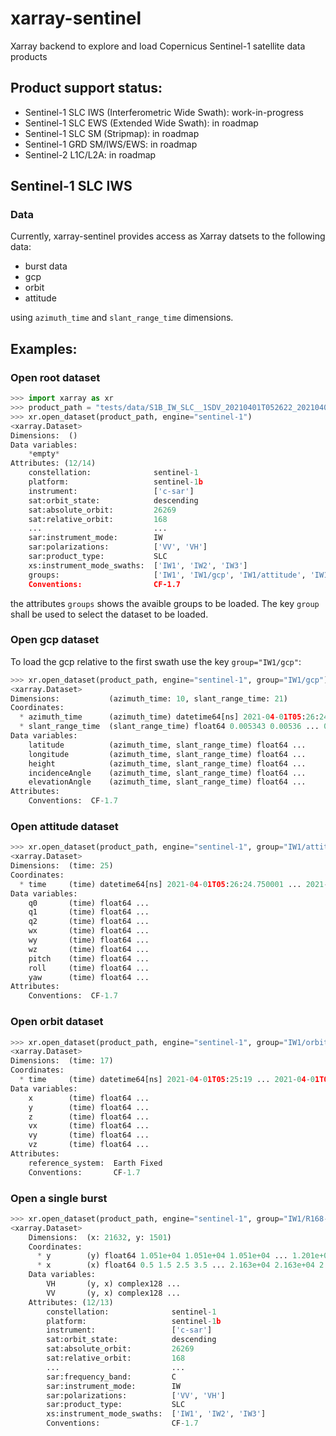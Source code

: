 # xarray-sentinel

Xarray backend to explore and load Copernicus Sentinel-1 satellite data products


## Product support status:
- Sentinel-1 SLC IWS (Interferometric Wide Swath): work-in-progress
- Sentinel-1 SLC EWS (Extended Wide Swath): in roadmap
- Sentinel-1 SLC SM (Stripmap): in roadmap
- Sentinel-1 GRD SM/IWS/EWS: in roadmap
- Sentinel-2 L1C/L2A: in roadmap


## Sentinel-1 SLC IWS

### Data

Currently, xarray-sentinel provides access as Xarray datsets to the following data:
- burst data
- gcp
- orbit
- attitude

using `azimuth_time` and `slant_range_time` dimensions.


## Examples:

### Open root dataset
```python
>>> import xarray as xr
>>> product_path = "tests/data/S1B_IW_SLC__1SDV_20210401T052622_20210401T052650_026269_032297_EFA4.SAFE"
>>> xr.open_dataset(product_path, engine="sentinel-1")
<xarray.Dataset>
Dimensions:  ()
Data variables:
    *empty*
Attributes: (12/14)
    constellation:              sentinel-1
    platform:                   sentinel-1b
    instrument:                 ['c-sar']
    sat:orbit_state:            descending
    sat:absolute_orbit:         26269
    sat:relative_orbit:         168
    ...                         ...
    sar:instrument_mode:        IW
    sar:polarizations:          ['VV', 'VH']
    sar:product_type:           SLC
    xs:instrument_mode_swaths:  ['IW1', 'IW2', 'IW3']
    groups:                     ['IW1', 'IW1/gcp', 'IW1/attitude', 'IW1/orbit...
    Conventions:                CF-1.7

```

the attributes `groups` shows the avaible groups to be loaded. The key `group`
shall be used to select the dataset to be loaded.

### Open gcp dataset
To load the gcp relative to the first swath use the key `group="IW1/gcp"`:
```python
>>> xr.open_dataset(product_path, engine="sentinel-1", group="IW1/gcp")
<xarray.Dataset>
Dimensions:           (azimuth_time: 10, slant_range_time: 21)
Coordinates:
  * azimuth_time      (azimuth_time) datetime64[ns] 2021-04-01T05:26:24.20973...
  * slant_range_time  (slant_range_time) float64 0.005343 0.00536 ... 0.005679
Data variables:
    latitude          (azimuth_time, slant_range_time) float64 ...
    longitude         (azimuth_time, slant_range_time) float64 ...
    height            (azimuth_time, slant_range_time) float64 ...
    incidenceAngle    (azimuth_time, slant_range_time) float64 ...
    elevationAngle    (azimuth_time, slant_range_time) float64 ...
Attributes:
    Conventions:  CF-1.7

```

### Open attitude dataset

```python
>>> xr.open_dataset(product_path, engine="sentinel-1", group="IW1/attitude")
<xarray.Dataset>
Dimensions:  (time: 25)
Coordinates:
  * time     (time) datetime64[ns] 2021-04-01T05:26:24.750001 ... 2021-04-01T...
Data variables:
    q0       (time) float64 ...
    q1       (time) float64 ...
    q2       (time) float64 ...
    wx       (time) float64 ...
    wy       (time) float64 ...
    wz       (time) float64 ...
    pitch    (time) float64 ...
    roll     (time) float64 ...
    yaw      (time) float64 ...
Attributes:
    Conventions:  CF-1.7

```

### Open orbit dataset

```python
>>> xr.open_dataset(product_path, engine="sentinel-1", group="IW1/orbit")
<xarray.Dataset>
Dimensions:  (time: 17)
Coordinates:
  * time     (time) datetime64[ns] 2021-04-01T05:25:19 ... 2021-04-01T05:27:59
Data variables:
    x        (time) float64 ...
    y        (time) float64 ...
    z        (time) float64 ...
    vx       (time) float64 ...
    vy       (time) float64 ...
    vz       (time) float64 ...
Attributes:
    reference_system:  Earth Fixed
    Conventions:       CF-1.7

```

### Open a single burst

```python
>>> xr.open_dataset(product_path, engine="sentinel-1", group="IW1/R168-N459-E0115")
<xarray.Dataset>
    Dimensions:  (x: 21632, y: 1501)
    Coordinates:
      * y        (y) float64 1.051e+04 1.051e+04 1.051e+04 ... 1.201e+04 1.201e+04
      * x        (x) float64 0.5 1.5 2.5 3.5 ... 2.163e+04 2.163e+04 2.163e+04
    Data variables:
        VH       (y, x) complex128 ...
        VV       (y, x) complex128 ...
    Attributes: (12/13)
        constellation:              sentinel-1
        platform:                   sentinel-1b
        instrument:                 ['c-sar']
        sat:orbit_state:            descending
        sat:absolute_orbit:         26269
        sat:relative_orbit:         168
        ...                         ...
        sar:frequency_band:         C
        sar:instrument_mode:        IW
        sar:polarizations:          ['VV', 'VH']
        sar:product_type:           SLC
        xs:instrument_mode_swaths:  ['IW1', 'IW2', 'IW3']
        Conventions:                CF-1.7

```
